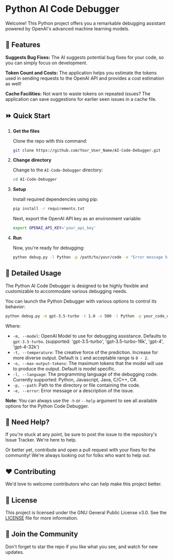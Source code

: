 # Python AI Code Debugger

Welcome! This Python project offers you a remarkable debugging assistant powered by OpenAI's advanced machine learning models.

## :star2: Features

**Suggests Bug Fixes:** The AI suggests potential bug fixes for your code, so you can simply focus on development.

**Token Count and Costs:** The application helps you estimate the tokens used in sending requests to the OpenAI API and provides a cost estimation as well!

**Cache Facilities:** Not want to waste tokens on repeated issues? The application can save suggestions for earlier seen issues in a cache file.

## :fast_forward: Quick Start

1. **Get the files**

   Clone the repo with this command:
   ```bash
   git clone https://github.com/Your_User_Name/AI-Code-Debugger.git
   ```

2. **Change directory**

   Change to the `AI-Code-Debugger` directory:
   ```bash
   cd AI-Code-Debugger
   ```

3. **Setup**

   Install required dependencies using pip:

   ```bash
   pip install -r requirements.txt
   ```

   Next, export the OpenAI API key as an environment variable:

   ```bash
   export OPENAI_API_KEY='your_api_key'
   ```

4. **Run**

   Now, you're ready for debugging:

   ```bash
   python debug.py -l Python -p /path/to/your/code -e "Error message here"
   ```

## :whale: Detailed Usage

The Python AI Code Debugger is designed to be highly flexible and customizable to accommodate various debugging needs.

You can launch the Python Debugger with various options to control its behavior:

```bash
python debug.py -m gpt-3.5-turbo -t 1.0 -o 500 -l Python -p your_code_dir -e "Your error message"
```

Where:
- `-m, --model`: OpenAI Model to use for debugging assistance. Defaults to `gpt-3.5-turbo`. (supported: 'gpt-3.5-turbo', 'gpt-3.5-turbo-16k', 'gpt-4', 'gpt-4-32k')
- `-t, --temperature`: The creative force of the prediction. Increase for more diverse output. Default is `1` and acceptable range is `0 - 2`.
- `-o, --max-output-tokens`: The maximum tokens that the model will use to produce the output. Default is model specific.
- `-l, --language`: The programming language of the debugging code. Currently supported: Python, Javascript, Java, C/C++, C#.
- `-p, --path`: Path to the directory or file containing the code.
- `-e, --error`: Error message or a description of the issue.

**Note:** You can always use the `-h` or `--help` argument to see all available options for the Python Code Debugger.

## :ticket: Need Help?

If you're stuck at any point, be sure to post the issue to the repository's Issue Tracker. We're here to help.

Or better yet, contribute and open a pull request with your fixes for the community! We're always looking out for folks who want to help out.

## :heart: Contributing

We'd love to welcome contributors who can help make this project better.

## :bookmark: License

This project is licensed under the GNU General Public License v3.0. See the [LICENSE](LICENSE.md) file for more information.

## :clap: Join the Community

Don't forget to star the repo if you like what you see, and watch for new updates.

